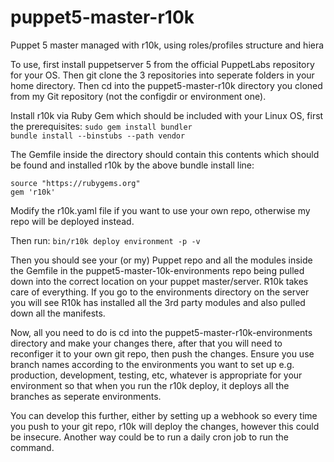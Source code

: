 # puppet5-master-r10k
Puppet 5 master managed with r10k, using roles/profiles structure and hiera

To use, first install puppetserver 5 from the official PuppetLabs repository for your OS.
Then git clone the 3 repositories into seperate folders in your home directory.
Then cd into the puppet5-master-r10k directory you cloned from my Git repository (not the configdir or environment one).

Install r10k via Ruby Gem which should be included with your Linux OS, first the prerequisites:
```sudo gem install bundler```   
```bundle install --binstubs --path vendor```   

The Gemfile inside the directory should contain this contents which should be found and installed r10k by the above bundle install line:

```
source "https://rubygems.org"
gem 'r10k'

```

Modify the r10k.yaml file if you want to use your own repo, otherwise my repo will be deployed instead.


Then run: 
```bin/r10k deploy environment -p -v```

Then you should see your (or my) Puppet repo and all the modules inside the Gemfile in the puppet5-master-10k-environments repo being pulled down into the correct location on your puppet master/server.
R10k takes care of everything. If you go to the environments directory on the server you will see R10k has installed all the 3rd party modules and also pulled down all the manifests.

Now, all you need to do is cd into the puppet5-master-r10k-environments directory and make your changes there, after that you will need to reconfiger it to your own git repo, then push the changes. Ensure you use branch names according to the environments you want to set up e.g. production, development, testing, etc, whatever is appropriate for your environment so that when you run the r10k deploy, it deploys all the branches as seperate environments.

You can develop this further, either by setting up a webhook so every time you push to your git repo, r10k will deploy the changes, however this could be insecure. Another way could be to run a daily cron job to run the command.
